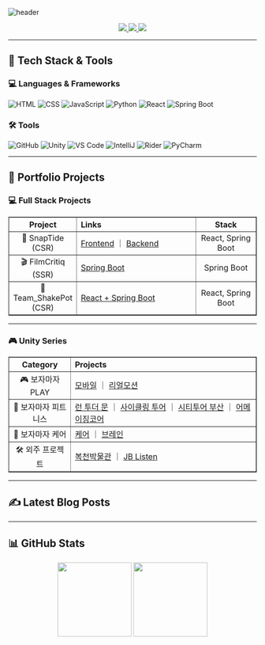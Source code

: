 <!-- C:\MCmediaProject\github\BUGISU\README.md -->

![header](https://capsule-render.vercel.app/api?type=waving&color=auto&height=200&section=header&text=One%20Code%20at%20a%20Time%20%7C%20One%20Step%20Forward&fontSize=35)

<p align="center">
  <a href="https://github.com/BUGISU/BUGISU/blob/main/포트폴리오-박지수.pdf">
    <img src="https://img.shields.io/badge/Portfolio-FF6F61?style=for-the-badge&logo=Micro.blog&logoColor=white" />
  </a>
  <a href="https://j2su0218.tistory.com">
    <img src="https://img.shields.io/badge/Blog-FF9800?style=for-the-badge&logo=Blogger&logoColor=white" />
  </a>
  <a href="mailto:admin@j2su0218@gmail.com">
    <img src="https://img.shields.io/badge/Email-30B980?style=for-the-badge&logo=Gmail&logoColor=white" />
  </a>
</p>

---

## 🧠 Tech Stack & Tools

### 💻 Languages & Frameworks

![HTML](https://img.shields.io/badge/HTML5-E34F26?style=for-the-badge&logo=html5&logoColor=white)
![CSS](https://img.shields.io/badge/CSS3-1572B6?style=for-the-badge&logo=css3&logoColor=white)
![JavaScript](https://img.shields.io/badge/JavaScript-F7DF1E?style=for-the-badge&logo=javascript&logoColor=black)
![Python](https://img.shields.io/badge/Python-3776AB?style=for-the-badge&logo=python&logoColor=white)
![React](https://img.shields.io/badge/React-61DAFB?style=for-the-badge&logo=react&logoColor=black)
![Spring Boot](https://img.shields.io/badge/SpringBoot-6DB33F?style=for-the-badge&logo=springboot&logoColor=white)

### 🛠 Tools

![GitHub](https://img.shields.io/badge/GitHub-181717?style=for-the-badge&logo=github)
![Unity](https://img.shields.io/badge/Unity-000000?style=for-the-badge&logo=unity)
![VS Code](https://img.shields.io/badge/VSCode-007ACC?style=for-the-badge&logo=visualstudiocode)
![IntelliJ](https://img.shields.io/badge/IntelliJ-ED2761?style=for-the-badge&logo=intellijidea)
![Rider](https://img.shields.io/badge/Rider-632CA6?style=for-the-badge&logo=rider)
![PyCharm](https://img.shields.io/badge/PyCharm-000000?style=for-the-badge&logo=pycharm)

---

## 🚀 Portfolio Projects

### 💻 Full Stack Projects

<table width="100%" border="1" cellspacing="0" cellpadding="6">
  <thead>
    <tr>
      <th width="25%" align="center">Project</th>
      <th width="50%" align="left">Links</th>
      <th width="25%" align="center">Stack</th>
    </tr>
  </thead>
  <tbody>
    <tr>
      <td align="center">🧭 SnapTide (CSR)</td>
      <td><a href="https://github.com/BUGISU/SnapTide">Frontend</a> ｜ <a href="https://github.com/BUGISU/SnapTideAPI">Backend</a></td>
      <td align="center">React, Spring Boot</td>
    </tr>
    <tr>
      <td align="center">🎬 FilmCritiq (SSR)</td>
      <td><a href="https://github.com/BUGISU/FilmCritiq">Spring Boot</a></td>
      <td align="center">Spring Boot</td>
    </tr>
    <tr>
      <td align="center">🍹 Team_ShakePot (CSR)</td>
      <td><a href="https://github.com/BUGISU/Team_ShakePot">React + Spring Boot</a></td>
      <td align="center">React, Spring Boot</td>
    </tr>
  </tbody>
</table>

---

### 🎮 Unity Series

<table width="100%" border="1" cellspacing="0" cellpadding="6">
  <thead>
    <tr>
      <th width="25%" align="center">Category</th>
      <th width="75%" align="left">Projects</th>
    </tr>
  </thead>
  <tbody>
    <tr>
      <td align="center">🎮 보자마자 PLAY</td>
      <td><a href="https://github.com/BUGISU/BojamajaPlay2_mobile">모바일</a> ｜ <a href="https://github.com/BUGISU/BojamajaPlay2_realmotion">리얼모션</a></td>
    </tr>
    <tr>
      <td align="center">🏃 보자마자 피트니스</td>
      <td>
        <a href="https://github.com/BUGISU/BMF-Run.to.the.Moon">런 투더 문</a> ｜ 
        <a href="https://github.com/BUGISU/BMF-CyclingTour">사이클링 투어</a> ｜ 
        <a href="https://github.com/BUGISU/BMF-CityTourBusan">시티투어 부산</a> ｜ 
        <a href="https://github.com/BUGISU/BMF-AmazingCore">어메이징코어</a>
      </td>
    </tr>
    <tr>
      <td align="center">🧠 보자마자 케어</td>
      <td>
        <a href="https://github.com/BUGISU/BMF-BojamajaCare">케어</a> ｜ 
        <a href="https://github.com/BUGISU/BMF-BojamajaBrain">브레인</a>
      </td>
    </tr>
    <tr>
      <td align="center">🛠 외주 프로젝트</td>
      <td>
        <a href="https://github.com/BUGISU/Bokcheon-dong">복천박물관</a> ｜ 
        <a href="https://github.com/BUGISU/JBListen">JB Listen</a>
      </td>
    </tr>
  </tbody>
</table>

---

## ✍️ Latest Blog Posts

<!-- 최신 글 목록은 자동 삽입됩니다 (RSS) -->

---

## 📊 GitHub Stats

<p align="center">
  <img src="https://github-readme-stats.vercel.app/api?username=BUGISU&show_icons=true" height="150" />
  <img src="https://github-readme-stats.vercel.app/api/top-langs/?username=BUGISU&layout=compact" height="150" />
</p>

